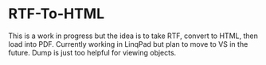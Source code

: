 # RTF-To-HTML
This is a work in progress but the idea is to take RTF, convert to HTML, then load into PDF. Currently working in LinqPad but plan to move to VS in the future. Dump is just too helpful for viewing objects.
